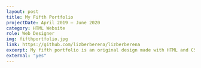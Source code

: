 ```yaml
---
layout: post
title: My Fifth Portfolio
projectDate: April 2019 – June 2020
category: HTML Website
role: Web Designer
img: fifthportfolio.jpg
link: https://github.com/lizberberena/lizberberena
excerpt: My fifth portfolio is an original design made with HTML and CSS. The portfolio section is in a grid of four columns. Each project photo has a short summary below it. There are also multiple pages that can be accessed through a standard navigation bar. It was an attempt at minimalism with function over form, but it eventually looked too cluttered for my taste.
external: "yes"
---
```

